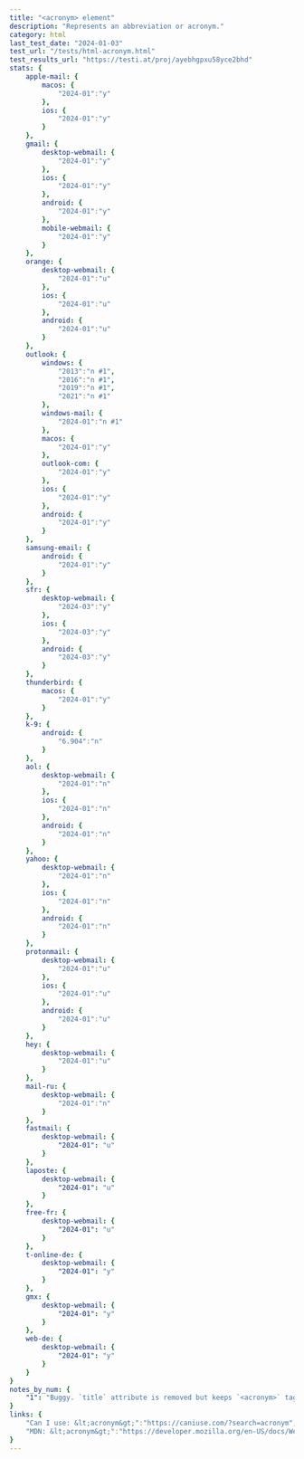 ```yaml
---
title: "<acronym> element"
description: "Represents an abbreviation or acronym."
category: html
last_test_date: "2024-01-03"
test_url: "/tests/html-acronym.html"
test_results_url: "https://testi.at/proj/ayebhgpxu58yce2bhd"
stats: {
    apple-mail: {
        macos: {
            "2024-01":"y"
        },
        ios: {
            "2024-01":"y"
        }
    },
    gmail: {
        desktop-webmail: {
            "2024-01":"y"
        },
        ios: {
            "2024-01":"y"
        },
        android: {
            "2024-01":"y"
        },
        mobile-webmail: {
            "2024-01":"y"
        }
    },
    orange: {
        desktop-webmail: {
            "2024-01":"u"
        },
        ios: {
            "2024-01":"u"
        },
        android: {
            "2024-01":"u"
        }
    },
    outlook: {
        windows: {
            "2013":"n #1",
            "2016":"n #1",
            "2019":"n #1",
            "2021":"n #1"
        },
        windows-mail: {
            "2024-01":"n #1"
        },
        macos: {
            "2024-01":"y"
        },
        outlook-com: {
            "2024-01":"y"
        },
        ios: {
            "2024-01":"y"
        },
        android: {
            "2024-01":"y"
        }
    },
    samsung-email: {
        android: {
            "2024-01":"y"
        }
    },
    sfr: {
        desktop-webmail: {
            "2024-03":"y"
        },
        ios: {
            "2024-03":"y"
        },
        android: {
            "2024-03":"y"
        }
    },
    thunderbird: {
        macos: {
            "2024-01":"y"
        }
    },
    k-9: {
		android: {
			"6.904":"n"
		}
  	},
    aol: {
        desktop-webmail: {
            "2024-01":"n"
        },
        ios: {
            "2024-01":"n"
        },
        android: {
            "2024-01":"n"
        }
    },
    yahoo: {
        desktop-webmail: {
            "2024-01":"n"
        },
        ios: {
            "2024-01":"n"
        },
        android: {
            "2024-01":"n"
        }
    },
    protonmail: {
        desktop-webmail: {
            "2024-01":"u"
        },
        ios: {
            "2024-01":"u"
        },
        android: {
            "2024-01":"u"
        }
    },
    hey: {
        desktop-webmail: {
            "2024-01":"u"
        }
    },
    mail-ru: {
        desktop-webmail: {
            "2024-01":"n"
        }
    },
    fastmail: {
        desktop-webmail: {
            "2024-01": "u"
        }
    },
    laposte: {
        desktop-webmail: {
            "2024-01": "u"
        }
    },
    free-fr: {
        desktop-webmail: {
            "2024-01": "u"
        }
    },
    t-online-de: {
        desktop-webmail: {
            "2024-01": "y"
        }
    },
    gmx: {
        desktop-webmail: {
            "2024-01": "y"
        }
    },
    web-de: {
        desktop-webmail: {
            "2024-01": "y"
        }
    }
}
notes_by_num: {
    "1": "Buggy. `title` attribute is removed but keeps `<acronym>` tag."
}
links: {
    "Can I use: &lt;acronym&gt;":"https://caniuse.com/?search=acronym",
    "MDN: &lt;acronym&gt;":"https://developer.mozilla.org/en-US/docs/Web/HTML/Element/acronym"
}
---
```

